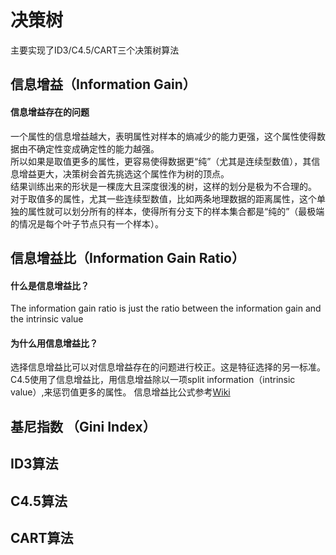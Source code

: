 # 决策树
主要实现了ID3/C4.5/CART三个决策树算法
## 信息增益（Information Gain）
#### 信息增益存在的问题
一个属性的信息增益越大，表明属性对样本的熵减少的能力更强，这个属性使得数据由不确定性变成确定性的能力越强。  
所以如果是取值更多的属性，更容易使得数据更“纯”（尤其是连续型数值），其信息增益更大，决策树会首先挑选这个属性作为树的顶点。  
结果训练出来的形状是一棵庞大且深度很浅的树，这样的划分是极为不合理的。  
对于取值多的属性，尤其一些连续型数值，比如两条地理数据的距离属性，这个单独的属性就可以划分所有的样本，使得所有分支下的样本集合都是“纯的”（最极端的情况是每个叶子节点只有一个样本）。
## 信息增益比（Information Gain Ratio）
#### 什么是信息增益比？
The information gain ratio is just the ratio between the information gain and the intrinsic value
#### 为什么用信息增益比？  
选择信息增益比可以对信息增益存在的问题进行校正。这是特征选择的另一标准。  
C4.5使用了信息增益比，用信息增益除以一项split information（intrinsic value）,来惩罚值更多的属性。
信息增益比公式参考[Wiki](http://en.wikipedia.org/wiki/Information_gain_ratio)  
## 基尼指数 （Gini Index）
## ID3算法
## C4.5算法
## CART算法  
